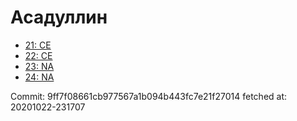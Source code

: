 # Асадуллин
- [21: CE](21.md)
- [22: CE](22.md)
- [23: NA](23.md)
- [24: NA](24.md)

Commit: 9ff7f08661cb977567a1b094b443fc7e21f27014
 fetched at: 20201022-231707
